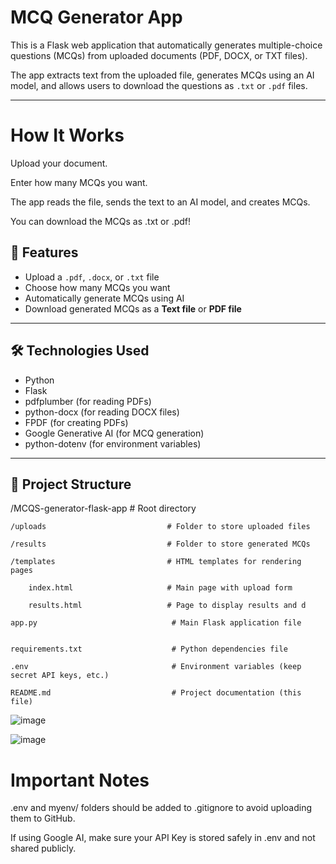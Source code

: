 # MCQ Generator App

This is a Flask web application that automatically generates multiple-choice questions (MCQs) from uploaded documents (PDF, DOCX, or TXT files).

The app extracts text from the uploaded file, generates MCQs using an AI model, and allows users to download the questions as `.txt` or `.pdf` files.

---

#  How It Works

Upload your document.

Enter how many MCQs you want.

The app reads the file, sends the text to an AI model, and creates MCQs.

You can download the MCQs as .txt or .pdf!

## 🚀 Features

- Upload a `.pdf`, `.docx`, or `.txt` file
- Choose how many MCQs you want
- Automatically generate MCQs using AI
- Download generated MCQs as a **Text file** or **PDF file**

---

## 🛠️ Technologies Used

- Python
- Flask
- pdfplumber (for reading PDFs)
- python-docx (for reading DOCX files)
- FPDF (for creating PDFs)
- Google Generative AI (for MCQ generation)
- python-dotenv (for environment variables)

---

## 📂 Project Structure

/MCQS-generator-flask-app               # Root directory

    /uploads                           # Folder to store uploaded files
    
    /results                           # Folder to store generated MCQs
    
    /templates                         # HTML templates for rendering pages
    
        index.html                     # Main page with upload form
        
        results.html                   # Page to display results and d
        
    app.py                              # Main Flask application file

    
    requirements.txt                    # Python dependencies file

    .env                                # Environment variables (keep secret API keys, etc.)
    
    README.md                           # Project documentation (this file)

![image](https://github.com/user-attachments/assets/6af19927-8949-4615-867a-97a7b234f288)

![image](https://github.com/user-attachments/assets/7be11251-2178-4322-ab7f-2bd5db51cd93)


# Important Notes
.env and myenv/ folders should be added to .gitignore to avoid uploading them to GitHub.

If using Google AI, make sure your API Key is stored safely in .env and not shared publicly.

